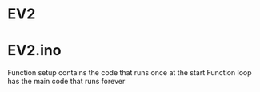 EV2
===

EV2.ino
===
Function setup contains the code that runs once at the start
Function loop has the main code that runs forever